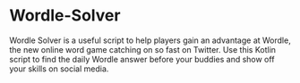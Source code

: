 # Wordle-Solver
Wordle Solver is a useful script to help players gain an advantage at Wordle, the new online word game catching on so fast on Twitter. Use this Kotlin script to find the daily Wordle answer before your buddies and show off your skills on social media.
